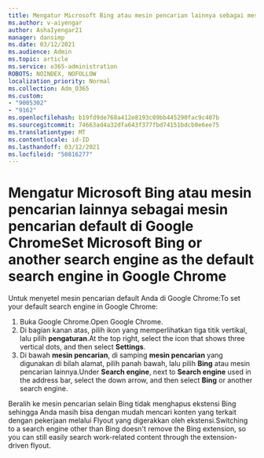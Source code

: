 ```yaml
---
title: Mengatur Microsoft Bing atau mesin pencarian lainnya sebagai mesin pencarian default di Google Chrome
ms.author: v-aiyengar
author: AshaIyengar21
manager: dansimp
ms.date: 03/12/2021
ms.audience: Admin
ms.topic: article
ms.service: o365-administration
ROBOTS: NOINDEX, NOFOLLOW
localization_priority: Normal
ms.collection: Adm_O365
ms.custom:
- "9005302"
- "9162"
ms.openlocfilehash: b19fd9de768a412e8193c09bb445290fac9c407b
ms.sourcegitcommit: 74663ad4a32dfa643f377fbd74151bdcb0e6ee75
ms.translationtype: MT
ms.contentlocale: id-ID
ms.lasthandoff: 03/12/2021
ms.locfileid: "50816277"
---
```

# <a name="set-microsoft-bing-or-another-search-engine-as-the-default-search-engine-in-google-chrome"></a><span data-ttu-id="2ffec-102">Mengatur Microsoft Bing atau mesin pencarian lainnya sebagai mesin pencarian default di Google Chrome</span><span class="sxs-lookup"><span data-stu-id="2ffec-102">Set Microsoft Bing or another search engine as the default search engine in Google Chrome</span></span>

<span data-ttu-id="2ffec-103">Untuk menyetel mesin pencarian default Anda di Google Chrome:</span><span class="sxs-lookup"><span data-stu-id="2ffec-103">To set your default search engine in Google Chrome:</span></span>

1. <span data-ttu-id="2ffec-104">Buka Google Chrome.</span><span class="sxs-lookup"><span data-stu-id="2ffec-104">Open Google Chrome.</span></span>
1. <span data-ttu-id="2ffec-105">Di bagian kanan atas, pilih ikon yang memperlihatkan tiga titik vertikal, lalu pilih **pengaturan**.</span><span class="sxs-lookup"><span data-stu-id="2ffec-105">At the top right, select the icon that shows three vertical dots, and then select **Settings**.</span></span>
1. <span data-ttu-id="2ffec-106">Di bawah **mesin pencarian**, di samping **mesin pencarian** yang digunakan di bilah alamat, pilih panah bawah, lalu pilih **Bing** atau mesin pencarian lainnya.</span><span class="sxs-lookup"><span data-stu-id="2ffec-106">Under **Search engine**, next to **Search engine** used in the address bar, select the down arrow, and then select **Bing** or another search engine.</span></span>

<span data-ttu-id="2ffec-107">Beralih ke mesin pencarian selain Bing tidak menghapus ekstensi Bing sehingga Anda masih bisa dengan mudah mencari konten yang terkait dengan pekerjaan melalui Flyout yang digerakkan oleh ekstensi.</span><span class="sxs-lookup"><span data-stu-id="2ffec-107">Switching to a search engine other than Bing doesn't remove the Bing extension, so you can still easily search work-related content through the extension-driven flyout.</span></span>
